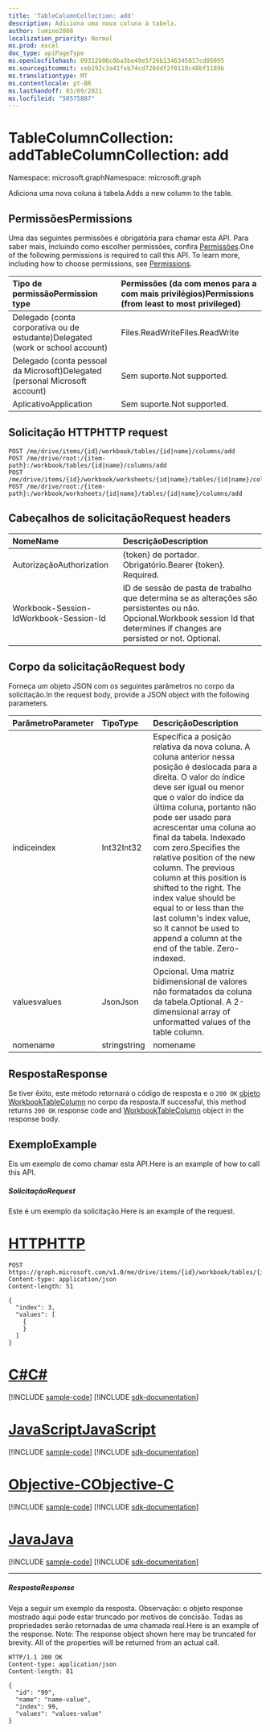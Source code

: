 ```yaml
---
title: 'TableColumnCollection: add'
description: Adiciona uma nova coluna à tabela.
author: lumine2008
localization_priority: Normal
ms.prod: excel
doc_type: apiPageType
ms.openlocfilehash: 09312b06c0ba3be49e5f26b1346345017cd05095
ms.sourcegitcommit: ceb192c3a41feb74cd720ddf2f0119c48bf1189b
ms.translationtype: MT
ms.contentlocale: pt-BR
ms.lasthandoff: 03/09/2021
ms.locfileid: "50575887"
---
```

# <a name="tablecolumncollection-add"></a><span data-ttu-id="0f4be-103">TableColumnCollection: add</span><span class="sxs-lookup"><span data-stu-id="0f4be-103">TableColumnCollection: add</span></span>

<span data-ttu-id="0f4be-104">Namespace: microsoft.graph</span><span class="sxs-lookup"><span data-stu-id="0f4be-104">Namespace: microsoft.graph</span></span>

<span data-ttu-id="0f4be-105">Adiciona uma nova coluna à tabela.</span><span class="sxs-lookup"><span data-stu-id="0f4be-105">Adds a new column to the table.</span></span>
## <a name="permissions"></a><span data-ttu-id="0f4be-106">Permissões</span><span class="sxs-lookup"><span data-stu-id="0f4be-106">Permissions</span></span>
<span data-ttu-id="0f4be-p101">Uma das seguintes permissões é obrigatória para chamar esta API. Para saber mais, incluindo como escolher permissões, confira [Permissões](/graph/permissions-reference).</span><span class="sxs-lookup"><span data-stu-id="0f4be-p101">One of the following permissions is required to call this API. To learn more, including how to choose permissions, see [Permissions](/graph/permissions-reference).</span></span>

|<span data-ttu-id="0f4be-109">Tipo de permissão</span><span class="sxs-lookup"><span data-stu-id="0f4be-109">Permission type</span></span>      | <span data-ttu-id="0f4be-110">Permissões (da com menos para a com mais privilégios)</span><span class="sxs-lookup"><span data-stu-id="0f4be-110">Permissions (from least to most privileged)</span></span>              |
|:--------------------|:---------------------------------------------------------|
|<span data-ttu-id="0f4be-111">Delegado (conta corporativa ou de estudante)</span><span class="sxs-lookup"><span data-stu-id="0f4be-111">Delegated (work or school account)</span></span> | <span data-ttu-id="0f4be-112">Files.ReadWrite</span><span class="sxs-lookup"><span data-stu-id="0f4be-112">Files.ReadWrite</span></span>    |
|<span data-ttu-id="0f4be-113">Delegado (conta pessoal da Microsoft)</span><span class="sxs-lookup"><span data-stu-id="0f4be-113">Delegated (personal Microsoft account)</span></span> | <span data-ttu-id="0f4be-114">Sem suporte.</span><span class="sxs-lookup"><span data-stu-id="0f4be-114">Not supported.</span></span>    |
|<span data-ttu-id="0f4be-115">Aplicativo</span><span class="sxs-lookup"><span data-stu-id="0f4be-115">Application</span></span> | <span data-ttu-id="0f4be-116">Sem suporte.</span><span class="sxs-lookup"><span data-stu-id="0f4be-116">Not supported.</span></span> |

## <a name="http-request"></a><span data-ttu-id="0f4be-117">Solicitação HTTP</span><span class="sxs-lookup"><span data-stu-id="0f4be-117">HTTP request</span></span>
<!-- { "blockType": "ignored" } -->
```http
POST /me/drive/items/{id}/workbook/tables/{id|name}/columns/add
POST /me/drive/root:/{item-path}:/workbook/tables/{id|name}/columns/add
POST /me/drive/items/{id}/workbook/worksheets/{id|name}/tables/{id|name}/columns/add
POST /me/drive/root:/{item-path}:/workbook/worksheets/{id|name}/tables/{id|name}/columns/add

```
## <a name="request-headers"></a><span data-ttu-id="0f4be-118">Cabeçalhos de solicitação</span><span class="sxs-lookup"><span data-stu-id="0f4be-118">Request headers</span></span>
| <span data-ttu-id="0f4be-119">Nome</span><span class="sxs-lookup"><span data-stu-id="0f4be-119">Name</span></span>       | <span data-ttu-id="0f4be-120">Descrição</span><span class="sxs-lookup"><span data-stu-id="0f4be-120">Description</span></span>|
|:---------------|:----------|
| <span data-ttu-id="0f4be-121">Autorização</span><span class="sxs-lookup"><span data-stu-id="0f4be-121">Authorization</span></span>  | <span data-ttu-id="0f4be-p102">{token} de portador. Obrigatório.</span><span class="sxs-lookup"><span data-stu-id="0f4be-p102">Bearer {token}. Required.</span></span> |
| <span data-ttu-id="0f4be-124">Workbook-Session-Id</span><span class="sxs-lookup"><span data-stu-id="0f4be-124">Workbook-Session-Id</span></span>  | <span data-ttu-id="0f4be-p103">ID de sessão de pasta de trabalho que determina se as alterações são persistentes ou não. Opcional.</span><span class="sxs-lookup"><span data-stu-id="0f4be-p103">Workbook session Id that determines if changes are persisted or not. Optional.</span></span>|

## <a name="request-body"></a><span data-ttu-id="0f4be-127">Corpo da solicitação</span><span class="sxs-lookup"><span data-stu-id="0f4be-127">Request body</span></span>
<span data-ttu-id="0f4be-128">Forneça um objeto JSON com os seguintes parâmetros no corpo da solicitação.</span><span class="sxs-lookup"><span data-stu-id="0f4be-128">In the request body, provide a JSON object with the following parameters.</span></span>

| <span data-ttu-id="0f4be-129">Parâmetro</span><span class="sxs-lookup"><span data-stu-id="0f4be-129">Parameter</span></span>    | <span data-ttu-id="0f4be-130">Tipo</span><span class="sxs-lookup"><span data-stu-id="0f4be-130">Type</span></span>   |<span data-ttu-id="0f4be-131">Descrição</span><span class="sxs-lookup"><span data-stu-id="0f4be-131">Description</span></span>|
|:---------------|:--------|:----------|
|<span data-ttu-id="0f4be-132">índice</span><span class="sxs-lookup"><span data-stu-id="0f4be-132">index</span></span>|<span data-ttu-id="0f4be-133">Int32</span><span class="sxs-lookup"><span data-stu-id="0f4be-133">Int32</span></span>|<span data-ttu-id="0f4be-p104">Especifica a posição relativa da nova coluna. A coluna anterior nessa posição é deslocada para a direita. O valor do índice deve ser igual ou menor que o valor do índice da última coluna, portanto não pode ser usado para acrescentar uma coluna ao final da tabela. Indexado com zero.</span><span class="sxs-lookup"><span data-stu-id="0f4be-p104">Specifies the relative position of the new column. The previous column at this position is shifted to the right. The index value should be equal to or less than the last column's index value, so it cannot be used to append a column at the end of the table. Zero-indexed.</span></span>|
|<span data-ttu-id="0f4be-138">values</span><span class="sxs-lookup"><span data-stu-id="0f4be-138">values</span></span>|<span data-ttu-id="0f4be-139">Json</span><span class="sxs-lookup"><span data-stu-id="0f4be-139">Json</span></span>|<span data-ttu-id="0f4be-p105">Opcional. Uma matriz bidimensional de valores não formatados da coluna da tabela.</span><span class="sxs-lookup"><span data-stu-id="0f4be-p105">Optional. A 2-dimensional array of unformatted values of the table column.</span></span>|
|<span data-ttu-id="0f4be-142">nome</span><span class="sxs-lookup"><span data-stu-id="0f4be-142">name</span></span>|<span data-ttu-id="0f4be-143">string</span><span class="sxs-lookup"><span data-stu-id="0f4be-143">string</span></span>|<span data-ttu-id="0f4be-144">nome</span><span class="sxs-lookup"><span data-stu-id="0f4be-144">name</span></span>
## <a name="response"></a><span data-ttu-id="0f4be-145">Resposta</span><span class="sxs-lookup"><span data-stu-id="0f4be-145">Response</span></span>

<span data-ttu-id="0f4be-146">Se tiver êxito, este método retornará o código de resposta e o `200 OK` [objeto WorkbookTableColumn](../resources/workbooktablecolumn.md) no corpo da resposta.</span><span class="sxs-lookup"><span data-stu-id="0f4be-146">If successful, this method returns `200 OK` response code and [WorkbookTableColumn](../resources/workbooktablecolumn.md) object in the response body.</span></span>

## <a name="example"></a><span data-ttu-id="0f4be-147">Exemplo</span><span class="sxs-lookup"><span data-stu-id="0f4be-147">Example</span></span>
<span data-ttu-id="0f4be-148">Eis um exemplo de como chamar esta API.</span><span class="sxs-lookup"><span data-stu-id="0f4be-148">Here is an example of how to call this API.</span></span>
##### <a name="request"></a><span data-ttu-id="0f4be-149">Solicitação</span><span class="sxs-lookup"><span data-stu-id="0f4be-149">Request</span></span>
<span data-ttu-id="0f4be-150">Este é um exemplo da solicitação.</span><span class="sxs-lookup"><span data-stu-id="0f4be-150">Here is an example of the request.</span></span>

# <a name="http"></a>[<span data-ttu-id="0f4be-151">HTTP</span><span class="sxs-lookup"><span data-stu-id="0f4be-151">HTTP</span></span>](#tab/http)
<!-- {
  "blockType": "request",
  "name": "tablecolumncollection_add"
}-->
```http
POST https://graph.microsoft.com/v1.0/me/drive/items/{id}/workbook/tables/{id|name}/columns/add
Content-type: application/json
Content-length: 51

{
  "index": 3,
  "values": [
    {
    }
  ]
}
```
# <a name="c"></a>[<span data-ttu-id="0f4be-152">C#</span><span class="sxs-lookup"><span data-stu-id="0f4be-152">C#</span></span>](#tab/csharp)
[!INCLUDE [sample-code](../includes/snippets/csharp/tablecolumncollection-add-csharp-snippets.md)]
[!INCLUDE [sdk-documentation](../includes/snippets/snippets-sdk-documentation-link.md)]

# <a name="javascript"></a>[<span data-ttu-id="0f4be-153">JavaScript</span><span class="sxs-lookup"><span data-stu-id="0f4be-153">JavaScript</span></span>](#tab/javascript)
[!INCLUDE [sample-code](../includes/snippets/javascript/tablecolumncollection-add-javascript-snippets.md)]
[!INCLUDE [sdk-documentation](../includes/snippets/snippets-sdk-documentation-link.md)]

# <a name="objective-c"></a>[<span data-ttu-id="0f4be-154">Objective-C</span><span class="sxs-lookup"><span data-stu-id="0f4be-154">Objective-C</span></span>](#tab/objc)
[!INCLUDE [sample-code](../includes/snippets/objc/tablecolumncollection-add-objc-snippets.md)]
[!INCLUDE [sdk-documentation](../includes/snippets/snippets-sdk-documentation-link.md)]

# <a name="java"></a>[<span data-ttu-id="0f4be-155">Java</span><span class="sxs-lookup"><span data-stu-id="0f4be-155">Java</span></span>](#tab/java)
[!INCLUDE [sample-code](../includes/snippets/java/tablecolumncollection-add-java-snippets.md)]
[!INCLUDE [sdk-documentation](../includes/snippets/snippets-sdk-documentation-link.md)]

---


##### <a name="response"></a><span data-ttu-id="0f4be-156">Resposta</span><span class="sxs-lookup"><span data-stu-id="0f4be-156">Response</span></span>
<span data-ttu-id="0f4be-p106">Veja a seguir um exemplo da resposta. Observação: o objeto response mostrado aqui pode estar truncado por motivos de concisão. Todas as propriedades serão retornadas de uma chamada real.</span><span class="sxs-lookup"><span data-stu-id="0f4be-p106">Here is an example of the response. Note: The response object shown here may be truncated for brevity. All of the properties will be returned from an actual call.</span></span>
<!-- {
  "blockType": "response",
  "truncated": true,
  "@odata.type": "microsoft.graph.workbookTableColumn"
} -->
```http
HTTP/1.1 200 OK
Content-type: application/json
Content-length: 81

{
  "id": "99",
  "name": "name-value",
  "index": 99,
  "values": "values-value"
}
```

<!-- uuid: 8fcb5dbc-d5aa-4681-8e31-b001d5168d79
2015-10-25 14:57:30 UTC -->
<!-- {
  "type": "#page.annotation",
  "description": "TableColumnCollection: add",
  "keywords": "",
  "section": "documentation",
  "suppressions": [
    "Warning: /api-reference/v1.0/api/tablecolumncollection-add.md/tablecolumncollection_add/values:
      Inconsistent types between parameter (Object) and table (None)",
    "Error: /api-reference/v1.0/api/tablecolumncollection-add.md/tablecolumncollection_add/values:
      Type mismatch between example and table. Parameter name: values; example type (Collection(Object)) is a collection, while the table description type (microsoft.graph.Json) is not."
  ],
  "tocPath": ""
}-->

